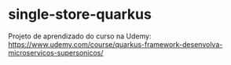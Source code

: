 # single-store-quarkus
Projeto de aprendizado do curso na Udemy: https://www.udemy.com/course/quarkus-framework-desenvolva-microservicos-supersonicos/
